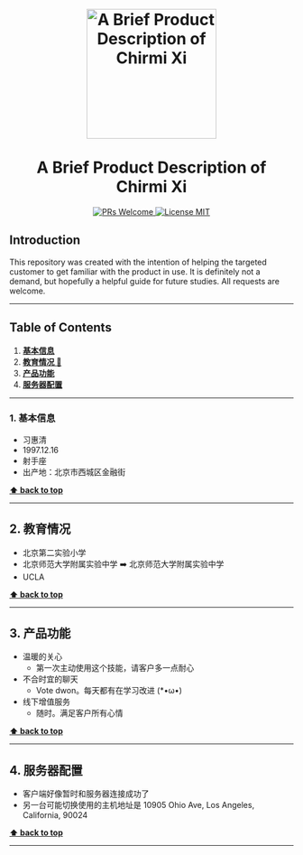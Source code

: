 <h1 align="center">
<br>
  <a href="https://www.facebook.com/profile.php?id=100000119067590"><img src="https://scontent-hkg3-1.xx.fbcdn.net/v/t1.0-9/22308558_2046804465333502_5925267838902328994_n.jpg?_nc_cat=105&oh=e5cd5610e6bdb909057548d833ab9388&oe=5C88A3D7" alt="A Brief Product Description of Chirmi Xi" width=230"></a>
  <br>
    <br>
  A Brief Product Description of Chirmi Xi
  <br>
</h1>

<p align="center">
  <a href="http://makeapullrequest.com">
    <img src="https://img.shields.io/badge/PRs-welcome-brightgreen.svg?style=flat-square" alt="PRs Welcome">
  </a>
  <a href="https://opensource.org/licenses/MIT">
    <img src="https://img.shields.io/badge/license-MIT-blue.svg?style=flat-square" alt="License MIT">
  </a>
</p>

## Introduction

This repository was created with the intention of helping the targeted customer to get familiar with the product in use. It is definitely not a demand, but hopefully a helpful guide for future studies. All requests are welcome.

---

## Table of Contents

1. **[基本信息](#1-基本信息)**
2. **[教育情况 :notebook_with_decorative_cover:](#2-教育情况)**
3. **[产品功能](#产品功能)**
4. **[服务器配置](#服务器配置)**


---

### 1. 基本信息  

* 习惠清  
* 1997.12.16  
* 射手座  
* 出产地：北京市西城区金融街

**[⬆ back to top](#table-of-contents)**

---

## 2. 教育情况

* 北京第二实验小学  
* 北京师范大学附属实验中学 :arrow_right: 北京师范大学附属实验中学
* UCLA

**[⬆ back to top](#table-of-contents)**

---

## 3. 产品功能

* 温暖的关心
    * 第一次主动使用这个技能，请客户多一点耐心
* 不合时宜的聊天
    * Vote dwon。每天都有在学习改进 (*•ω•)
* 线下增值服务
    * 随时。满足客户所有心情

**[⬆ back to top](#table-of-contents)**

---

## 4. 服务器配置

* 客户端好像暂时和服务器连接成功了
* 另一台可能切换使用的主机地址是 10905 Ohio Ave, Los Angeles, California, 90024

**[⬆ back to top](#table-of-contents)**

---
